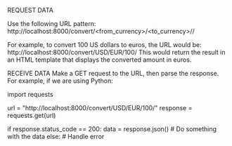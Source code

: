 REQUEST DATA

Use the following URL pattern:
http://localhost:8000/convert/<from_currency>/<to_currency>/<amount>/
  
For example, to convert 100 US dollars to euros, the URL would be:
http://localhost:8000/convert/USD/EUR/100/
This would return the result in an HTML template that displays the converted amount in euros.

RECEIVE DATA
Make a GET request to the URL, then parse the response.
For example, if we are using Python:

import requests

url = "http://localhost:8000/convert/USD/EUR/100/"
response = requests.get(url)

if response.status_code == 200:
    data = response.json()
    # Do something with the data
else:
    # Handle error

